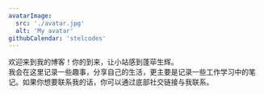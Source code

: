 ```yaml
---
avatarImage:
  src: './avatar.jpg'
  alt: 'My avatar'
githubCalendar: 'stelcodes'
---
```


欢迎来到我的博客！你的到来，让小站感到蓬荜生辉。  
我会在这里记录一些趣事，分享自己的生活，更主要是记录一些工作学习中的笔记。如果你想要联系我的话，你可以通过底部社交链接与我联系。
